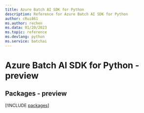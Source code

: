 ```yaml
---
title: Azure Batch AI SDK for Python
description: Reference for Azure Batch AI SDK for Python
author: cRui861
ms.author: rechen
ms.data: 01/20/2023
ms.topic: reference
ms.devlang: python
ms.service: batchai
---
```

# Azure Batch AI SDK for Python - preview
## Packages - preview
[!INCLUDE [packages](batch-ai-index.md)]